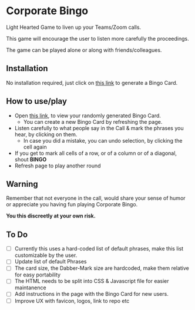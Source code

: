 # Corporate Bingo
Light Hearted Game to liven up your Teams/Zoom calls.

This game will encourage the user to listen more carefully the proceedings.

The game can be played alone or along with friends/colleagues.

## Installation
No installation required, just click on [this link](https://arun-ks.github.io/CorporateBingo/) to generate a Bingo Card.

## How to use/play
+ Open [this link](https://arun-ks.github.io/CorporateBingo/), to view your randomly generated Bingo Card. 
    + You can create a new Bingo Card by refreshing the page.
+ Listen carefully to what people say in the Call & mark the phrases you hear, by clicking on them. 
    + In case you did a mistake, you can undo selection, by clicking the cell again
+ If you get to mark all cells of a row, or of a column or of a diagonal, shout **BINGO**
+ Refresh page to play another round

## Warning
Remember that not everyone in the call, would share your sense of humor or appreciate you having fun playing Corporate Bingo. 

__You this discreetly at your own risk.__ 

## To Do
- [ ] Currently this uses a hard-coded list of default phrases, make this list customizable by the user.
- [ ] Update list of default Phrases
- [ ] The card size, the Dabber-Mark size are hardcoded, make them relative for easy portability
- [ ] The HTML needs to be split into CSS & Javascript file for easier maintanence
- [ ] Add instructions in the page with the Bingo Card for new users.
- [ ] Improve UX with favicon, logos, link to repo etc
